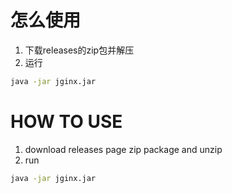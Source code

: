# 怎么使用
1. 下载releases的zip包并解压
2. 运行
```bash
java -jar jginx.jar
```

# HOW TO USE
1. download releases page zip package and unzip
2. run
```bash
java -jar jginx.jar
```